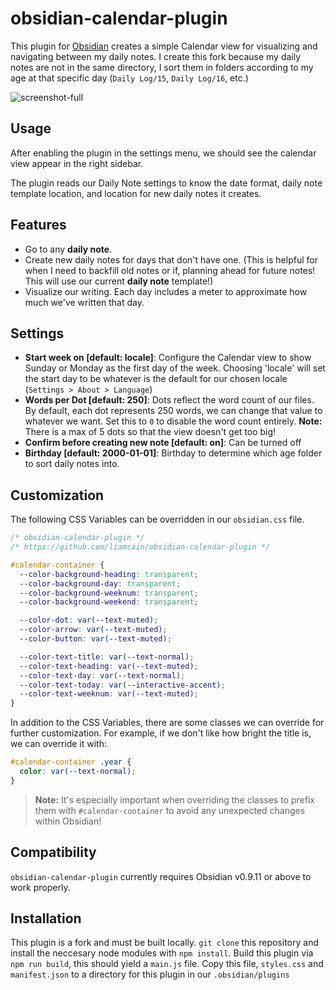 # obsidian-calendar-plugin

This plugin for [Obsidian](https://obsidian.md/) creates a simple Calendar view for visualizing and navigating between my daily notes. I create this fork because my daily notes are not in the same directory, I sort them in folders according to my age at that specific day (`Daily Log/15`, `Daily Log/16`, etc.)

![screenshot-full](./images/Screenshot%202025-01-29%20at%208.25.33 PM.png)

## Usage

After enabling the plugin in the settings menu, we should see the calendar view appear in the right sidebar.

The plugin reads our Daily Note settings to know the date format, daily note template location, and location for new daily notes it creates. 

## Features

- Go to any **daily note**.
- Create new daily notes for days that don't have one. (This is helpful for when I need to backfill old notes or if, planning ahead for future notes! This will use our current **daily note** template!)
- Visualize our writing. Each day includes a meter to approximate how much we've written that day.

## Settings

- **Start week on [default: locale]**: Configure the Calendar view to show Sunday or Monday as the first day of the week. Choosing 'locale' will set the start day to be whatever is the default for our chosen locale (`Settings > About > Language`)
- **Words per Dot [default: 250]**: Dots reflect the word count of our files. By default, each dot represents 250 words, we can change that value to whatever we want. Set this to `0` to disable the word count entirely. **Note:** There is a max of 5 dots so that the view doesn't get too big!
- **Confirm before creating new note [default: on]**: Can be turned off
- **Birthday [default: 2000-01-01]**: Birthday to determine which age folder to sort daily notes into.

## Customization

The following CSS Variables can be overridden in our `obsidian.css` file.

```css
/* obsidian-calendar-plugin */
/* https://github.com/liamcain/obsidian-calendar-plugin */

#calendar-container {
  --color-background-heading: transparent;
  --color-background-day: transparent;
  --color-background-weeknum: transparent;
  --color-background-weekend: transparent;

  --color-dot: var(--text-muted);
  --color-arrow: var(--text-muted);
  --color-button: var(--text-muted);

  --color-text-title: var(--text-normal);
  --color-text-heading: var(--text-muted);
  --color-text-day: var(--text-normal);
  --color-text-today: var(--interactive-accent);
  --color-text-weeknum: var(--text-muted);
}
```

In addition to the CSS Variables, there are some classes we can override for further customization. For example, if we don't like how bright the title is, we can override it with:

```css
#calendar-container .year {
  color: var(--text-normal);
}
```

> **Note:** It's especially important when overriding the classes to prefix them with `#calendar-container` to avoid any unexpected changes within Obsidian!

## Compatibility

`obsidian-calendar-plugin` currently requires Obsidian v0.9.11 or above to work properly.

## Installation

This plugin is a fork and must be built locally. `git clone` this repository and install the neccesary node modules with `npm install`. Build this plugin via `npm run build`, this should yield a `main.js` file. Copy this file, `styles.css` and `manifest.json` to a directory for this plugin in our `.obsidian/plugins`
